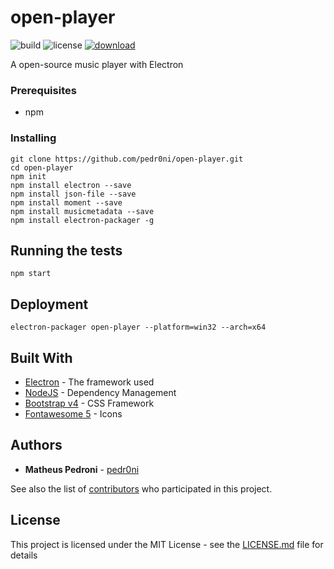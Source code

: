 # open-player

![build](https://img.shields.io/travis/rust-lang/rust.svg)
![license](https://img.shields.io/aur/license/yaourt.svg)
[![download](https://img.shields.io/badge/Download-1.0.1-blue.svg)](https://github.com/pedr0ni/open-player/releases)

A open-source music player with Electron

### Prerequisites

* npm

### Installing

```
git clone https://github.com/pedr0ni/open-player.git
cd open-player
npm init
npm install electron --save
npm install json-file --save
npm install moment --save
npm install musicmetadata --save
npm install electron-packager -g
```

## Running the tests

```
npm start
```

## Deployment

```
electron-packager open-player --platform=win32 --arch=x64
```

## Built With

* [Electron](https://electronjs.org/) - The framework used
* [NodeJS](https://nodejs.org/en/) - Dependency Management
* [Bootstrap v4](https://getbootstrap.com/docs/4.0/getting-started/download/) - CSS Framework
* [Fontawesome 5](https://fontawesome.com/) - Icons

## Authors

* **Matheus Pedroni** - [pedr0ni](https://github.com/pedr0ni)

See also the list of [contributors](https://github.com/your/project/contributors) who participated in this project.

## License

This project is licensed under the MIT License - see the [LICENSE.md](LICENSE.md) file for details
